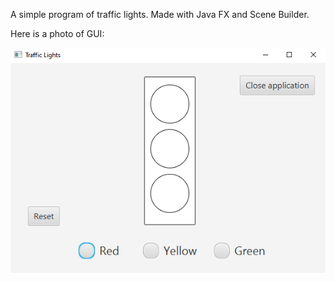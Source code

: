 A simple program of traffic lights. Made with Java FX and Scene Builder.

Here is a photo of GUI:

![](Traffic_Light_GUI.PNG)